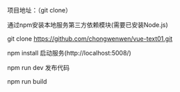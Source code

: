项目地址：（git clone）

通过npm安装本地服务第三方依赖模块(需要已安装Node.js)

git clone https://github.com/chongwenwen/vue-text01.git

npm install
启动服务(http://localhost:5008/)

npm run dev
发布代码

npm run build
